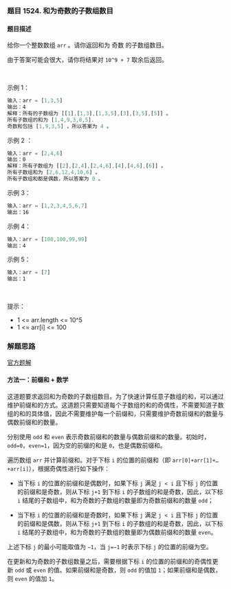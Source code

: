 ### 题目 1524. 和为奇数的子数组数目
#### 题目描述
给你一个整数数组 `arr` 。请你返回和为 奇数 的子数组数目。

由于答案可能会很大，请你将结果对 `10^9 + 7` 取余后返回。

 

示例 1：

```js
输入：arr = [1,3,5]
输出：4
解释：所有的子数组为 [[1],[1,3],[1,3,5],[3],[3,5],[5]] 。
所有子数组的和为 [1,4,9,3,8,5].
奇数和包括 [1,9,3,5] ，所以答案为 4 。
```
示例 2 ：

```js
输入：arr = [2,4,6]
输出：0
解释：所有子数组为 [[2],[2,4],[2,4,6],[4],[4,6],[6]] 。
所有子数组和为 [2,6,12,4,10,6] 。
所有子数组和都是偶数，所以答案为 0 。
```
示例 3：

```js
输入：arr = [1,2,3,4,5,6,7]
输出：16
```
示例 4：

```js
输入：arr = [100,100,99,99]
输出：4
```
示例 5：

```js
输入：arr = [7]
输出：1
```
 

提示：

- 1 <= arr.length <= 10^5
- 1 <= arr[i] <= 100

### 解题思路
[官方题解](https://leetcode-cn.com/problems/number-of-sub-arrays-with-odd-sum/solution/he-wei-qi-shu-de-zi-shu-zu-shu-mu-by-leetcode-solu/)

#### 方法一：前缀和 + 数学
这道题要求返回和为奇数的子数组数目。为了快速计算任意子数组的和，可以通过维护前缀和的方式。这道题只需要知道每个子数组的和的奇偶性，不需要知道子数组的和的具体值，因此不需要维护每一个前缀和，只需要维护奇数前缀和的数量与偶数前缀和的数量。

分别使用 `odd` 和 `even` 表示奇数前缀和的数量与偶数前缀和的数量。初始时，`odd=0`，`even=1`，因为空的前缀的和是 `0`，也是偶数前缀和。

遍历数组 `arr` 并计算前缀和。对于下标 `i` 的位置的前缀和（即 `arr[0]+arr[1]+…+arr[i]`），根据奇偶性进行如下操作：

- 当下标 `i` 的位置的前缀和是偶数时，如果下标 `j` 满足 `j < i` 且下标 `j` 的位置的前缀和是奇数，则从下标 `j+1` 到下标 `i` 的子数组的和是奇数，因此，以下标 `i` 结尾的子数组中，和为奇数的子数组的数量即为奇数前缀和的数量 `odd`；

- 当下标 `i` 的位置的前缀和是奇数时，如果下标 `j` 满足 `j < i` 且下标 `j` 的位置的前缀和是偶数，则从下标 `j+1` 到下标 `i` 的子数组的和是奇数，因此，以下标 `i` 结尾的子数组中，和为奇数的子数组的数量即为偶数前缀和的数量 `even`。

上述下标 `j` 的最小可能取值为 `−1`，当 `j=−1` 时表示下标 `j` 的位置的前缀为空。

在更新和为奇数的子数组数量之后，需要根据下标 `i` 的位置的前缀和的奇偶性更新 `odd` 或 `even` 的值。如果前缀和是奇数，则 `odd` 的值加 `1`；如果前缀和是偶数，则 `even` 的值加 `1`。